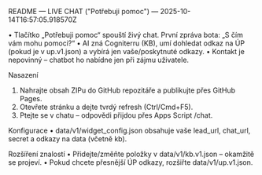 README — LIVE CHAT ("Potřebuji pomoc") — 2025-10-14T16:57:05.918570Z

• Tlačítko „Potřebuji pomoc“ spouští živý chat. První zpráva bota: „S čím vám mohu pomoci?“
• AI zná Cogniterru (KB), umí dohledat odkaz na ÚP (pokud je v up.v1.json) a vybírá jen vaše/poskytnuté odkazy.
• Kontakt je nepovinný – chatbot ho nabídne jen při zájmu uživatele.

Nasazení
1) Nahrajte obsah ZIPu do GitHub repozitáře a publikujte přes GitHub Pages.
2) Otevřete stránku a dejte tvrdý refresh (Ctrl/Cmd+F5).
3) Ptejte se v chatu – odpovědi přijdou přes Apps Script /chat.

Konfigurace
• data/v1/widget_config.json obsahuje vaše lead_url, chat_url, secret a odkazy na data (včetně kb).

Rozšíření znalostí
• Přidejte/změňte položky v data/v1/kb.v1.json – okamžitě se projeví.
• Pokud chcete přesnější ÚP odkazy, rozšiřte data/v1/up.v1.json.
